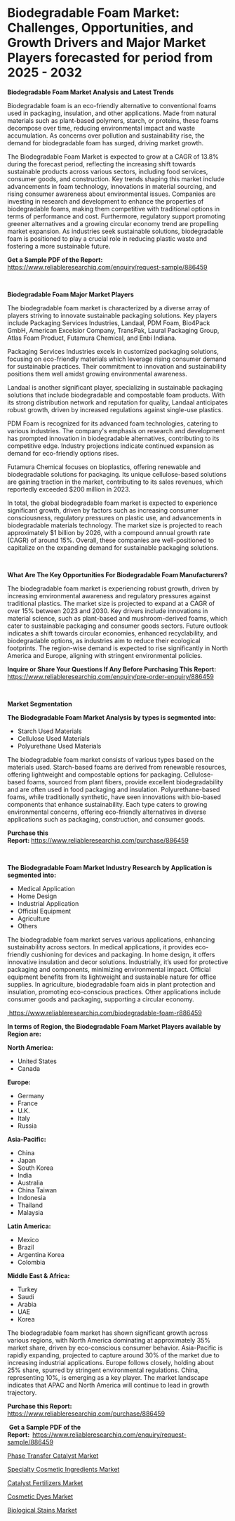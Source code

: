 <p><h1>Biodegradable Foam Market: Challenges, Opportunities, and Growth Drivers and Major Market Players forecasted for period from 2025 - 2032</h1></p><p><strong>Biodegradable Foam Market Analysis and Latest Trends</strong></p>
<p><p>Biodegradable foam is an eco-friendly alternative to conventional foams used in packaging, insulation, and other applications. Made from natural materials such as plant-based polymers, starch, or proteins, these foams decompose over time, reducing environmental impact and waste accumulation. As concerns over pollution and sustainability rise, the demand for biodegradable foam has surged, driving market growth.</p><p>The Biodegradable Foam Market is expected to grow at a CAGR of 13.8% during the forecast period, reflecting the increasing shift towards sustainable products across various sectors, including food services, consumer goods, and construction. Key trends shaping this market include advancements in foam technology, innovations in material sourcing, and rising consumer awareness about environmental issues. Companies are investing in research and development to enhance the properties of biodegradable foams, making them competitive with traditional options in terms of performance and cost. Furthermore, regulatory support promoting greener alternatives and a growing circular economy trend are propelling market expansion. As industries seek sustainable solutions, biodegradable foam is positioned to play a crucial role in reducing plastic waste and fostering a more sustainable future.</p></p>
<p><strong>Get a Sample PDF of the Report:&nbsp;</strong> <a href="https://www.reliableresearchiq.com/enquiry/request-sample/886459?utm_campaign=120&utm_medium=2&utm_source=Github&utm_content=ia&utm_term=31032025&utm_id=biodegradable-foam">https://www.reliableresearchiq.com/enquiry/request-sample/886459</a></p>
<p>&nbsp;</p>
<p><strong>Biodegradable Foam Major Market Players</strong></p>
<p><p>The biodegradable foam market is characterized by a diverse array of players striving to innovate sustainable packaging solutions. Key players include Packaging Services Industries, Landaal, PDM Foam, Bio4Pack GmbH, American Excelsior Company, TransPak, Laural Packaging Group, Atlas Foam Product, Futamura Chemical, and Enbi Indiana. </p><p>Packaging Services Industries excels in customized packaging solutions, focusing on eco-friendly materials which leverage rising consumer demand for sustainable practices. Their commitment to innovation and sustainability positions them well amidst growing environmental awareness.</p><p>Landaal is another significant player, specializing in sustainable packaging solutions that include biodegradable and compostable foam products. With its strong distribution network and reputation for quality, Landaal anticipates robust growth, driven by increased regulations against single-use plastics.</p><p>PDM Foam is recognized for its advanced foam technologies, catering to various industries. The company's emphasis on research and development has prompted innovation in biodegradable alternatives, contributing to its competitive edge. Industry projections indicate continued expansion as demand for eco-friendly options rises.</p><p>Futamura Chemical focuses on bioplastics, offering renewable and biodegradable solutions for packaging. Its unique cellulose-based solutions are gaining traction in the market, contributing to its sales revenues, which reportedly exceeded $200 million in 2023.</p><p>In total, the global biodegradable foam market is expected to experience significant growth, driven by factors such as increasing consumer consciousness, regulatory pressures on plastic use, and advancements in biodegradable materials technology. The market size is projected to reach approximately $1 billion by 2026, with a compound annual growth rate (CAGR) of around 15%. Overall, these companies are well-positioned to capitalize on the expanding demand for sustainable packaging solutions.</p></p>
<p>&nbsp;</p>
<p><strong>What Are The Key Opportunities For Biodegradable Foam Manufacturers?</strong></p>
<p><p>The biodegradable foam market is experiencing robust growth, driven by increasing environmental awareness and regulatory pressures against traditional plastics. The market size is projected to expand at a CAGR of over 15% between 2023 and 2030. Key drivers include innovations in material science, such as plant-based and mushroom-derived foams, which cater to sustainable packaging and consumer goods sectors. Future outlook indicates a shift towards circular economies, enhanced recyclability, and biodegradable options, as industries aim to reduce their ecological footprints. The region-wise demand is expected to rise significantly in North America and Europe, aligning with stringent environmental policies.</p></p>
<p><strong>Inquire or Share Your Questions If Any Before Purchasing This Report:</strong> <a href="https://www.reliableresearchiq.com/enquiry/pre-order-enquiry/886459?utm_campaign=120&utm_medium=2&utm_source=Github&utm_content=ia&utm_term=31032025&utm_id=biodegradable-foam">https://www.reliableresearchiq.com/enquiry/pre-order-enquiry/886459</a></p>
<p>&nbsp;</p>
<p><strong>Market Segmentation</strong></p>
<p><strong>The Biodegradable Foam Market Analysis by types is segmented into:</strong></p>
<p><ul><li>Starch Used Materials</li><li>Cellulose Used Materials</li><li>Polyurethane Used Materials</li></ul></p>
<p><p>The biodegradable foam market consists of various types based on the materials used. Starch-based foams are derived from renewable resources, offering lightweight and compostable options for packaging. Cellulose-based foams, sourced from plant fibers, provide excellent biodegradability and are often used in food packaging and insulation. Polyurethane-based foams, while traditionally synthetic, have seen innovations with bio-based components that enhance sustainability. Each type caters to growing environmental concerns, offering eco-friendly alternatives in diverse applications such as packaging, construction, and consumer goods.</p></p>
<p><strong>Purchase this Report:&nbsp;</strong><a href="https://www.reliableresearchiq.com/purchase/886459?utm_campaign=120&utm_medium=2&utm_source=Github&utm_content=ia&utm_term=31032025&utm_id=biodegradable-foam">https://www.reliableresearchiq.com/purchase/886459</a></p>
<p>&nbsp;</p>
<p><strong>The Biodegradable Foam Market Industry Research by Application is segmented into:</strong></p>
<p><ul><li>Medical Application</li><li>Home Design</li><li>Industrial Application</li><li>Official Equipment</li><li>Agriculture</li><li>Others</li></ul></p>
<p><p>The biodegradable foam market serves various applications, enhancing sustainability across sectors. In medical applications, it provides eco-friendly cushioning for devices and packaging. In home design, it offers innovative insulation and decor solutions. Industrially, it’s used for protective packaging and components, minimizing environmental impact. Official equipment benefits from its lightweight and sustainable nature for office supplies. In agriculture, biodegradable foam aids in plant protection and insulation, promoting eco-conscious practices. Other applications include consumer goods and packaging, supporting a circular economy.</p></p>
<p><a href="https://www.reliableresearchiq.com/biodegradable-foam-r886459?utm_campaign=120&utm_medium=2&utm_source=Github&utm_content=ia&utm_term=31032025&utm_id=biodegradable-foam">&nbsp;https://www.reliableresearchiq.com/biodegradable-foam-r886459</a></p>
<p><strong>In terms of Region, the Biodegradable Foam Market Players available by Region are:</strong></p>
<p>
    <p> <strong> North America: </strong>
        <ul>
            <li>United States</li>
            <li>Canada</li>
        </ul>
        </p> 
    <p> <strong> Europe: </strong>
        <ul>
            <li>Germany</li>
            <li>France</li>
            <li>U.K.</li>
            <li>Italy</li>
            <li>Russia</li>
        </ul>
        </p> 
    <p> <strong> Asia-Pacific: </strong>
        <ul>
            <li>China</li>
            <li>Japan</li>
            <li>South Korea</li>
            <li>India</li>
            <li>Australia</li>
            <li>China Taiwan</li>
            <li>Indonesia</li>
            <li>Thailand</li>
            <li>Malaysia</li>
        </ul>
        </p> 
    <p> <strong> Latin America: </strong>
        <ul>
            <li>Mexico</li>
            <li>Brazil</li>
            <li>Argentina Korea</li>
            <li>Colombia</li>
        </ul>
        </p> 
    <p> <strong> Middle East & Africa: </strong>
        <ul>
            <li>Turkey</li>
            <li>Saudi</li>
            <li>Arabia</li>
            <li>UAE</li>
            <li>Korea</li>
        </ul>
    </p>
    </p>
<p><p>The biodegradable foam market has shown significant growth across various regions, with North America dominating at approximately 35% market share, driven by eco-conscious consumer behavior. Asia-Pacific is rapidly expanding, projected to capture around 30% of the market due to increasing industrial applications. Europe follows closely, holding about 25% share, spurred by stringent environmental regulations. China, representing 10%, is emerging as a key player. The market landscape indicates that APAC and North America will continue to lead in growth trajectory.</p></p>
<p><strong>Purchase this Report: </strong><a href="https://www.reliableresearchiq.com/purchase/886459?utm_campaign=120&utm_medium=2&utm_source=Github&utm_content=ia&utm_term=31032025&utm_id=biodegradable-foam">https://www.reliableresearchiq.com/purchase/886459</a></p>
<p>&nbsp;<strong>Get a Sample PDF of the Report:&nbsp;&nbsp;</strong><a href="https://www.reliableresearchiq.com/enquiry/request-sample/886459?utm_campaign=120&utm_medium=2&utm_source=Github&utm_content=ia&utm_term=31032025&utm_id=biodegradable-foam">https://www.reliableresearchiq.com/enquiry/request-sample/886459</a></p>
<p><strong></strong></p>
<p><p><a href="https://github.com/furnoirons9e/Market-Research-Report-List-1/blob/main/phase-transfer-catalyst-market.md?utm_campaign=120&utm_medium=2&utm_source=Github&utm_content=ia&utm_term=31032025&utm_id=biodegradable-foam">Phase Transfer Catalyst Market</a></p><p><a href="https://github.com/puttslukis59/Market-Research-Report-List-1/blob/main/specialty-cosmetic-ingredients-market.md?utm_campaign=120&utm_medium=2&utm_source=Github&utm_content=ia&utm_term=31032025&utm_id=biodegradable-foam">Specialty Cosmetic Ingredients Market</a></p><p><a href="https://github.com/foddekampo/Market-Research-Report-List-1/blob/main/catalyst-fertilizers-market.md?utm_campaign=120&utm_medium=2&utm_source=Github&utm_content=ia&utm_term=31032025&utm_id=biodegradable-foam">Catalyst Fertilizers Market</a></p><p><a href="https://github.com/clemmheisefy/Market-Research-Report-List-1/blob/main/cosmetic-dyes-market.md?utm_campaign=120&utm_medium=2&utm_source=Github&utm_content=ia&utm_term=31032025&utm_id=biodegradable-foam">Cosmetic Dyes Market</a></p><p><a href="https://github.com/laverkyllozc/Market-Research-Report-List-1/blob/main/biological-stains-market.md?utm_campaign=120&utm_medium=2&utm_source=Github&utm_content=ia&utm_term=31032025&utm_id=biodegradable-foam">Biological Stains Market</a></p></p>